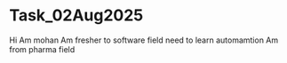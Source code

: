 # Task_02Aug2025
Hi Am mohan
Am fresher to software field need to learn automamtion 
Am from pharma field 